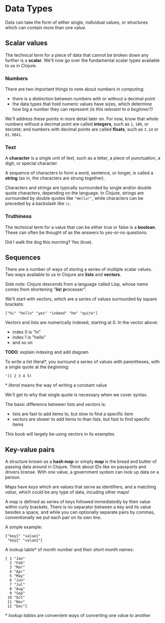 # Data Types

Data can take the form of either single, individual values, or
structures which can contain more than one value.

## Scalar values

The technical term for a piece of data that cannot be broken down any further
is a **scalar**.
We'll now go over the fundamental scalar types available to us in Clojure.

### Numbers

There are two important things to note about numbers in computing:
- there is a distinction between numbers with or without a decimal point
- the data types that hold numeric values have sizes, which determine how big a number they can represent *(is this relevant to a beginner?)*

We'll address these points in more detail later on.
For now, know that whole numbers without a decimal point are called **integers**,
such as `1`, `100`, or `9841098`; and numbers with decimal points are called **floats**,
such as `3.14` or `81.9841`.

### Text

A **character** is a single unit of text, such as a letter, a piece of punctuation,
a digit, or special character.

A sequence of characters to form a word, sentence, or longer, is called a
**string** (as in, the characters are strung together).

Characters and strings are typically surrounded by single and/or double quote characters,
depending on the language.
In Clojure, strings are surrounded by double quotes like `"Hello!"`, while
characters can be preceded by a backslash like `\c`.

### Truthiness

The technical term for a value that can be either true or false is a **boolean**.
These can often be thought of as the answers to yes-or-no questions.

Did I walk the dog this morning? Yes (true).


## Sequences

There are a number of ways of storing a series of multiple scalar values.
Two ways available to us in Clojure are **lists** and **vectors**.

Side note: Clojure descends from a language called Lisp,
whose name comes from shortening "**lis**t **p**rocesser".

We'll start with vectors, which are a series of values surrounded
by square brackets:

```
["hi" "hello" "yes" "indeed" "hm" "quite"]
```

Vectors and lists are numerically indexed, starting at 0.
In the vector above:
- index 0 is "hi"
- index 1 is "hello"
- and so on

**TODO**: explain indexing and add diagram

To write a list literal\*, you surround a series of values with parentheses,
with a single quote at the beginning:

```
'(1 2 3 4 5)
```

\* *literal* means the way of writing a constant value

We'll get to why that single quote is necessary when we cover syntax.

The basic difference between lists and vectors is:
- lists are fast to add items to, but slow to find a specific item
- vectors are slower to add items to than lists, but fast to find specific items

This book will largely be using vectors in its examples.



## Key-value pairs

A structure known as a **hash map** or simply **map** is the
bread and butter of passing data around in Clojure.
Think about IDs like on passports and drivers license.
With one value, a government system can look up data on a person.

Maps have *keys* which are values that serve as identifiers,
and a matching *value*, which could be any type of data,
incuding other maps!

A map is defined as series of keys followed immediatedly
by their value within curly brackets.
There is no separator between a key and its value besides a space,
and while you can optionally separate pairs by commas,
conventionally we put each pair on its own line.

A simple example:
```
{"key1" "value1"
 "key2" "value2"}
```

A lookup table\* of month number and their short month names:
```
{ 1 "Jan"
  2 "Feb"
  3 "Mar"
  4 "Apr"
  5 "May"
  6 "Jun"
  7 "Jul"
  8 "Aug"
  9 "Sep"
 10 "Oct"
 11 "Nov"
 12 "Dec"}
```

\* *lookup tables* are convenient ways of converting one value to another
